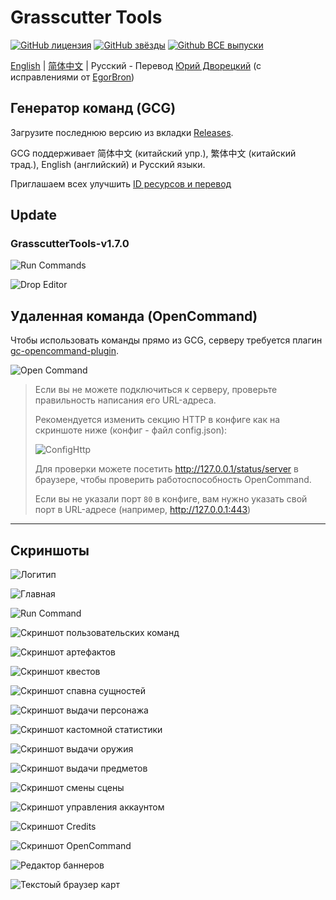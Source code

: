 # Grasscutter Tools

[![GitHub лицензия](https://img.shields.io/github/license/jie65535/GrasscutterCommandGenerator)](https://github.com/jie65535/GrasscutterCommandGenerator/blob/main/LICENSE)
[![GitHub звёзды](https://img.shields.io/github/stars/jie65535/GrasscutterCommandGenerator)](https://github.com/jie65535/GrasscutterCommandGenerator/stargazers)
[![Github ВСЕ выпуски](https://img.shields.io/github/downloads/jie65535/GrasscutterCommandGenerator/total.svg)](https://github.com/jie65535/GrasscutterCommandGenerator/releases)

[English](README.md) | [简体中文](README_zh-cn.md) | Русский - Перевод [Юрий Дворецкий](https://github.com/yurikenjx) (с исправлениями от [EgorBron](https://github.com/EgorBron)) 

## Генератор команд (GCG)

Загрузите последнюю версию из вкладки [Releases](https://github.com/jie65535/GrasscutterCommandGenerator/releases).

GCG поддерживает 简体中文 (китайский упр.), 繁体中文 (китайский трад.), English (английский) и Русский языки.

Приглашаем всех улучшить [ID ресурсов и перевод](/Source/GrasscutterTools/Resources/ru-ru)

## Update
### GrasscutterTools-v1.7.0

![Run Commands](Doc/Screenshots/RunMultipleCommands.png)

![Drop Editor](Doc/Screenshots-ru/15-DropEditor.png)

## Удаленная команда (OpenCommand)

Чтобы использовать команды прямо из GCG, серверу требуется плагин [gc-opencommand-plugin](https://github.com/jie65535/gc-opencommand-plugin).

![Open Command](Doc/Screenshots/OpenCommand.gif)

> Если вы не можете подключиться к серверу, проверьте правильность написания его URL-адреса.
>
> Рекомендуется изменить секцию HTTP в конфиге как на скриншоте ниже (конфиг - файл config.json):
>
> ![ConfigHttp](Doc/Screenshots/ConfigHttp.png)
>
> Для проверки можете посетить http://127.0.0.1/status/server в браузере, чтобы проверить работоспособность OpenCommand.
>
> Если вы не указали порт `80` в конфиге, вам нужно указать свой порт в URL-адресе (например, http://127.0.0.1:443)

---

## Скриншоты

![Логитип](Doc/Screenshots/GrasscutterLogo.png)

![Главная](Doc/Screenshots-ru/0-Home.png)

![Run Command](Doc/Screenshots/RunMultipleCommands.png)

![Скриншот пользовательских команд](Doc/Screenshots-ru/1-CustomCommands.png)

![Скриншот артефактов](Doc/Screenshots-ru/2-CustomArtifact.png)

![Скриншот квестов](Doc/Screenshots-ru/3-Quest.png)

![Скриншот спавна сущностей](Doc/Screenshots-ru/4-SpawnEntity.png)

![Скриншот выдачи персонажа](Doc/Screenshots-ru/5-GiveAvatar.png)

![Скриншот кастомной статистики](Doc/Screenshots-ru/6-CustomStats.png)

![Скриншот выдачи оружия](Doc/Screenshots-ru/7-CustomWeapon.png)

![Скриншот выдачи предметов](Doc/Screenshots-ru/8-GiveItem.png)

![Скриншот смены сцены](Doc/Screenshots-ru/9-ChangeScene.png)

<!-- ![Скриншот меток](Doc/Screenshots-ru/10-Waypoints.png) -->

![Скриншот управления аккаунтом](Doc/Screenshots-ru/11-Manage.png)

![Скриншот Credits](Doc/Screenshots-ru/12-Credits.png)

![Скриншот OpenCommand](Doc/Screenshots-ru/13-Remote.png)

![Редактор баннеров](Doc/Screenshots-ru/14-GachaBannerEditor.png)

![Текстоый браузер карт](Doc/Screenshots-ru/15-TextMapBrowser.png)